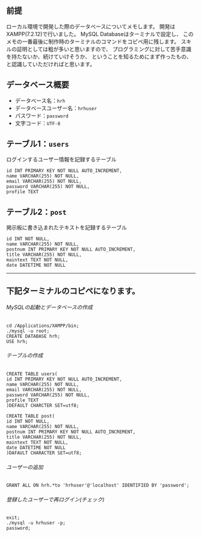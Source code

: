 ## 前提
ローカル環境で開発した際のデータベースについてメモします。
開発はXAMPP(7.2.12)で行いました。
MySQL Databaseはターミナルで設定し、
このメモの一番最後に制作時のターミナルのコマンドをコピペ用に残します。
スキルの証明としては粗が多いと思いますので、
プログラミングに対して苦手意識を持たないか、続けていけそうか、
ということを知るためにまず作ったもの、
と認識していただければと思います。

## データベース概要
- データベース名：`hrh`
- データベースユーザー名：`hrhuser`
- パスワード：`password`
- 文字コード：`UTF-8`

## テーブル1：`users`
ログインするユーザー情報を記録するテーブル

	id INT PRIMARY KEY NOT NULL AUTO_INCREMENT,
	name VARCHAR(255) NOT NULL,
	email VARCHAR(255) NOT NULL,
	password VARCHAR(255) NOT NULL,
	profile TEXT

## テーブル2：`post`
掲示板に書き込まれたテキストを記録するテーブル

	id INT NOT NULL,
	name VARCHAR(255) NOT NULL,
	postnum INT PRIMARY KEY NOT NULL AUTO_INCREMENT,
	title VARCHAR(255) NOT NULL,
	maintext TEXT NOT NULL,
	date DATETIME NOT NULL

***
## 下記ターミナルのコピペになります。
###### MySQLの起動とデータベースの作成

	cd /Applications/XAMPP/bin;
	./mysql -u root;
	CREATE DATABASE hrh;
	USE hrh;

###### テーブルの作成

	CREATE TABLE users(
	id INT PRIMARY KEY NOT NULL AUTO_INCREMENT,
	name VARCHAR(255) NOT NULL,
	email VARCHAR(255) NOT NULL,
	password VARCHAR(255) NOT NULL,
	profile TEXT
	)DEFAULT CHARCTER SET=utf8;

	CREATE TABLE post(
	id INT NOT NULL,
	name VARCHAR(255) NOT NULL,
	postnum INT PRIMARY KEY NOT NULL AUTO_INCREMENT,
	title VARCHAR(255) NOT NULL,
	maintext TEXT NOT NULL,
	date DATETIME NOT NULL
	)DAFAULT CHARACTER SET=utf8;

###### ユーザーの追加

	GRANT ALL ON hrh.*to 'hrhuser'@'localhost' IDENTIFIED BY 'password';

###### 登録したユーザーで再ログイン(チェック)

	exit;
	./mysql -u hrhuser -p;
	password;

